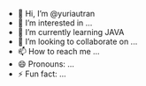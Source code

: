 - 👋 Hi, I’m @yuriautran
- 👀 I’m interested in ...
- 🌱 I’m currently learning JAVA
- 💞️ I’m looking to collaborate on ...
- 📫 How to reach me ...
- 😄 Pronouns: ...
- ⚡ Fun fact: ...

<!---
yuriautran/yuriautran is a ✨ special ✨ repository because its `README.md` (this file) appears on your GitHub profile.
You can click the Preview link to take a look at your changes.
--->
